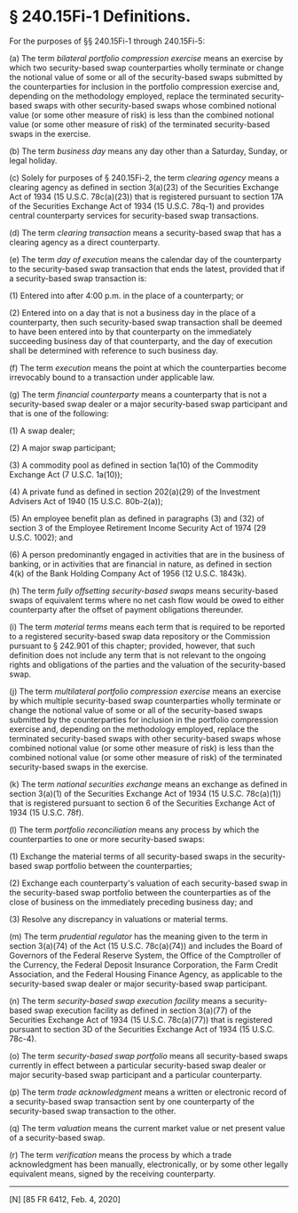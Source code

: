 # § 240.15Fi-1   Definitions.

For the purposes of §§ 240.15Fi-1 through 240.15Fi-5:


(a) The term *bilateral portfolio compression exercise* means an exercise by which two security-based swap counterparties wholly terminate or change the notional value of some or all of the security-based swaps submitted by the counterparties for inclusion in the portfolio compression exercise and, depending on the methodology employed, replace the terminated security-based swaps with other security-based swaps whose combined notional value (or some other measure of risk) is less than the combined notional value (or some other measure of risk) of the terminated security-based swaps in the exercise.


(b) The term *business day* means any day other than a Saturday, Sunday, or legal holiday.


(c) Solely for purposes of § 240.15Fi-2, the term *clearing agency* means a clearing agency as defined in section 3(a)(23) of the Securities Exchange Act of 1934 (15 U.S.C. 78c(a)(23)) that is registered pursuant to section 17A of the Securities Exchange Act of 1934 (15 U.S.C. 78q-1) and provides central counterparty services for security-based swap transactions.


(d) The term *clearing transaction* means a security-based swap that has a clearing agency as a direct counterparty.


(e) The term *day of execution* means the calendar day of the counterparty to the security-based swap transaction that ends the latest, provided that if a security-based swap transaction is:


(1) Entered into after 4:00 p.m. in the place of a counterparty; or


(2) Entered into on a day that is not a business day in the place of a counterparty, then such security-based swap transaction shall be deemed to have been entered into by that counterparty on the immediately succeeding business day of that counterparty, and the day of execution shall be determined with reference to such business day.


(f) The term *execution* means the point at which the counterparties become irrevocably bound to a transaction under applicable law.


(g) The term *financial counterparty* means a counterparty that is not a security-based swap dealer or a major security-based swap participant and that is one of the following:


(1) A swap dealer;


(2) A major swap participant;


(3) A commodity pool as defined in section 1a(10) of the Commodity Exchange Act (7 U.S.C. 1a(10));


(4) A private fund as defined in section 202(a)(29) of the Investment Advisers Act of 1940 (15 U.S.C. 80b-2(a));


(5) An employee benefit plan as defined in paragraphs (3) and (32) of section 3 of the Employee Retirement Income Security Act of 1974 (29 U.S.C. 1002); and


(6) A person predominantly engaged in activities that are in the business of banking, or in activities that are financial in nature, as defined in section 4(k) of the Bank Holding Company Act of 1956 (12 U.S.C. 1843k).


(h) The term *fully offsetting security-based swaps* means security-based swaps of equivalent terms where no net cash flow would be owed to either counterparty after the offset of payment obligations thereunder.


(i) The term *material terms* means each term that is required to be reported to a registered security-based swap data repository or the Commission pursuant to § 242.901 of this chapter; provided, however, that such definition does not include any term that is not relevant to the ongoing rights and obligations of the parties and the valuation of the security-based swap.


(j) The term *multilateral portfolio compression exercise* means an exercise by which multiple security-based swap counterparties wholly terminate or change the notional value of some or all of the security-based swaps submitted by the counterparties for inclusion in the portfolio compression exercise and, depending on the methodology employed, replace the terminated security-based swaps with other security-based swaps whose combined notional value (or some other measure of risk) is less than the combined notional value (or some other measure of risk) of the terminated security-based swaps in the exercise.


(k) The term *national securities exchange* means an exchange as defined in section 3(a)(1) of the Securities Exchange Act of 1934 (15 U.S.C. 78c(a)(1)) that is registered pursuant to section 6 of the Securities Exchange Act of 1934 (15 U.S.C. 78f).


(l) The term *portfolio reconciliation* means any process by which the counterparties to one or more security-based swaps:


(1) Exchange the material terms of all security-based swaps in the security-based swap portfolio between the counterparties;


(2) Exchange each counterparty's valuation of each security-based swap in the security-based swap portfolio between the counterparties as of the close of business on the immediately preceding business day; and


(3) Resolve any discrepancy in valuations or material terms.


(m) The term *prudential regulator* has the meaning given to the term in section 3(a)(74) of the Act (15 U.S.C. 78c(a)(74)) and includes the Board of Governors of the Federal Reserve System, the Office of the Comptroller of the Currency, the Federal Deposit Insurance Corporation, the Farm Credit Association, and the Federal Housing Finance Agency, as applicable to the security-based swap dealer or major security-based swap participant.


(n) The term *security-based swap execution facility* means a security-based swap execution facility as defined in section 3(a)(77) of the Securities Exchange Act of 1934 (15 U.S.C. 78c(a)(77)) that is registered pursuant to section 3D of the Securities Exchange Act of 1934 (15 U.S.C. 78c-4).


(o) The term *security-based swap portfolio* means all security-based swaps currently in effect between a particular security-based swap dealer or major security-based swap participant and a particular counterparty.


(p) The term *trade acknowledgment* means a written or electronic record of a security-based swap transaction sent by one counterparty of the security-based swap transaction to the other.


(q) The term *valuation* means the current market value or net present value of a security-based swap.


(r) The term *verification* means the process by which a trade acknowledgment has been manually, electronically, or by some other legally equivalent means, signed by the receiving counterparty.



---

[N] [85 FR 6412, Feb. 4, 2020]




